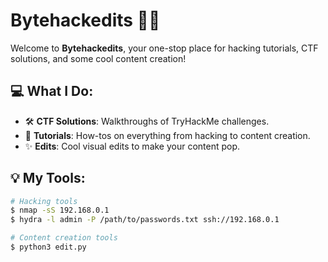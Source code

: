 # Bytehackedits 👨‍💻

Welcome to **Bytehackedits**, your one-stop place for hacking tutorials, CTF solutions, and some cool content creation!

## 💻 What I Do:
- 🛠️ **CTF Solutions**: Walkthroughs of TryHackMe challenges.
- 🎥 **Tutorials**: How-tos on everything from hacking to content creation.
- ✨ **Edits**: Cool visual edits to make your content pop.



## 💡 My Tools:
```bash
# Hacking tools
$ nmap -sS 192.168.0.1
$ hydra -l admin -P /path/to/passwords.txt ssh://192.168.0.1

# Content creation tools
$ python3 edit.py
